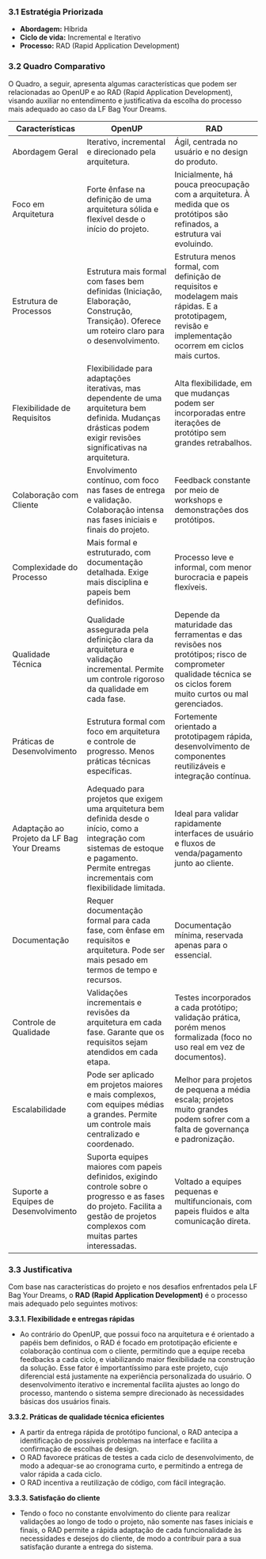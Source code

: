 ### 3.1 Estratégia Priorizada

- **Abordagem:** Híbrida
- **Ciclo de vida:** Incremental e Iterativo
- **Processo:** RAD (Rapid Application Development)

### 3.2 Quadro Comparativo

O Quadro, a seguir, apresenta algumas características que podem ser relacionadas ao OpenUP e ao RAD (Rapid Application Development), visando auxiliar no entendimento e justificativa da escolha do processo mais adequado ao caso da LF Bag Your Dreams.

| **Características** | **OpenUP** | **RAD** |
| --- | --- | --- |
| Abordagem Geral | Iterativo, incremental e direcionado pela arquitetura. | Ágil, centrada no usuário e no design do produto. |
| Foco em Arquitetura | Forte ênfase na definição de uma arquitetura sólida e flexível desde o início do projeto. | Inicialmente, há pouca preocupação com a arquitetura. À medida que os protótipos são refinados, a estrutura vai evoluindo. |
| Estrutura de Processos | Estrutura mais formal com fases bem definidas (Iniciação, Elaboração, Construção, Transição). Oferece um roteiro claro para o desenvolvimento. | Estrutura menos formal, com definição de requisitos e modelagem mais rápidas. E a prototipagem, revisão e implementação ocorrem em ciclos mais curtos. |
| Flexibilidade de Requisitos | Flexibilidade para adaptações iterativas, mas dependente de uma arquitetura bem definida. Mudanças drásticas podem exigir revisões significativas na arquitetura. | Alta flexibilidade, em que mudanças podem ser incorporadas entre iterações de protótipo sem grandes retrabalhos. |
| Colaboração com Cliente | Envolvimento contínuo, com foco nas fases de entrega e validação. Colaboração intensa nas fases iniciais e finais do projeto. | Feedback constante por meio de workshops e demonstrações dos protótipos. |
| Complexidade do Processo | Mais formal e estruturado, com documentação detalhada. Exige mais disciplina e papeis bem definidos. | Processo leve e informal, com menor burocracia e papeis flexíveis. |
| Qualidade Técnica | Qualidade assegurada pela definição clara da arquitetura e validação incremental. Permite um controle rigoroso da qualidade em cada fase. | Depende da maturidade das ferramentas e das revisões nos protótipos; risco de comprometer qualidade técnica se os ciclos forem muito curtos ou mal gerenciados. |
| Práticas de Desenvolvimento | Estrutura formal com foco em arquitetura e controle de progresso. Menos práticas técnicas específicas. | Fortemente orientado a prototipagem rápida, desenvolvimento de componentes reutilizáveis e integração contínua. |
| Adaptação ao Projeto da LF Bag Your Dreams | Adequado para projetos que exigem uma arquitetura bem definida desde o início, como a integração com sistemas de estoque e pagamento. Permite entregas incrementais com flexibilidade limitada. | Ideal para validar rapidamente interfaces de usuário e fluxos de venda/pagamento junto ao cliente. |
| Documentação | Requer documentação formal para cada fase, com ênfase em requisitos e arquitetura. Pode ser mais pesado em termos de tempo e recursos. | Documentação mínima, reservada apenas para o essencial. |
| Controle de Qualidade | Validações incrementais e revisões da arquitetura em cada fase. Garante que os requisitos sejam atendidos em cada etapa. | Testes incorporados a cada protótipo; validação prática, porém menos formalizada (foco no uso real em vez de documentos). |
| Escalabilidade | Pode ser aplicado em projetos maiores e mais complexos, com equipes médias a grandes. Permite um controle mais centralizado e coordenado. | Melhor para projetos de pequena a média escala; projetos muito grandes podem sofrer com a falta de governança e padronização. |
| Suporte a Equipes de Desenvolvimento | Suporta equipes maiores com papeis definidos, exigindo controle sobre o progresso e as fases do projeto. Facilita a gestão de projetos complexos com muitas partes interessadas. | Voltado a equipes pequenas e multifuncionais, com papeis fluidos e alta comunicação direta. |

### 3.3 Justificativa

Com base nas características do projeto e nos desafios enfrentados pela LF Bag Your Dreams, o **RAD (Rapid Application Development)** é o processo mais adequado pelo seguintes motivos:

**3.3.1. Flexibilidade e entregas rápidas**

- Ao contrário do OpenUP, que possui foco na arquitetura e é orientado a papéis bem definidos, o RAD é focado em prototipação eficiente e colaboração contínua com o cliente, permitindo que a equipe receba feedbacks a cada ciclo, e viabilizando maior flexibilidade na construção da solução. Esse fator é importantíssimo para este projeto, cujo diferencial está justamente na experiência personalizada do usuário. O desenvolvimento iterativo e incremental facilita ajustes ao longo do processo, mantendo o sistema sempre direcionado às necessidades básicas dos usuários finais.

**3.3.2. Práticas de qualidade técnica eficientes**

- A partir da entrega rápida de protótipo funcional, o RAD antecipa a identificação de possíveis problemas na interface e facilita a confirmação de escolhas de design.
- O RAD favorece práticas de testes a cada ciclo de desenvolvimento, de modo a adequar-se ao cronograma curto, e permitindo a entrega de valor rápida a cada ciclo. 
- O RAD incentiva a reutilização de código, com fácil integração.

**3.3.3. Satisfação do cliente**

- Tendo o foco no constante envolvimento do cliente para realizar validações ao longo de todo o projeto, não somente nas fases iniciais e finais, o RAD permite a rápida adaptação de cada funcionalidade às necessidades e desejos do cliente, de modo a contribuir para a sua satisfação durante a entrega do sistema.
